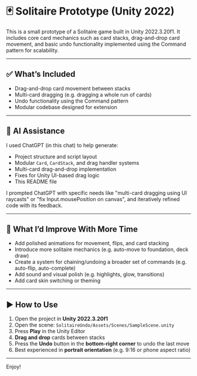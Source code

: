 # 🃏 Solitaire Prototype (Unity 2022)

This is a small prototype of a Solitaire game built in Unity 2022.3.20f1. It includes core card mechanics such as card stacks, drag-and-drop card movement, and basic undo functionality implemented using the Command pattern for scalability.

---

## ✅ What’s Included

- Drag-and-drop card movement between stacks
- Multi-card dragging (e.g. dragging a whole run of cards)
- Undo functionality using the Command pattern
- Modular codebase designed for extension

---

## 🧠 AI Assistance

I used ChatGPT (in this chat) to help generate:

- Project structure and script layout
- Modular `Card`, `CardStack`, and drag handler systems
- Multi-card drag-and-drop implementation
- Fixes for Unity UI-based drag logic
- This README file

I prompted ChatGPT with specific needs like "multi-card dragging using UI raycasts" or "fix Input.mousePosition on canvas", and iteratively refined code with its feedback.

---

## 🔧 What I’d Improve With More Time

- Add polished animations for movement, flips, and card stacking
- Introduce more solitaire mechanics (e.g. auto-move to foundation, deck draw)
- Create a system for chaining/undoing a broader set of commands (e.g. auto-flip, auto-complete)
- Add sound and visual polish (e.g. highlights, glow, transitions)
- Add card skin switching or theming

---

## ▶️ How to Use

1. Open the project in **Unity 2022.3.20f1**
2. Open the scene: `SolitaireUndo/Assets/Scenes/SampleScene.unity`
3. Press **Play** in the Unity Editor
4. **Drag and drop** cards between stacks
5. Press the **Undo** button in the **bottom-right corner** to undo the last move
6. Best experienced in **portrait orientation** (e.g. 9:16 or phone aspect ratio)

---

Enjoy!